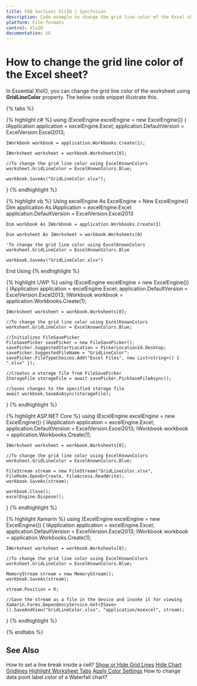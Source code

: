 ```yaml
---
title: FAQ Section| XlsIO | Syncfusion
description: Code example to change the grid line color of the Excel sheet using Syncfusion .NET Excel library (XlsIO).
platform: File-formats
control: XlsIO
documentation: UG
---
```


# How to change the grid line color of the Excel sheet?

In Essential XlsIO, you can change the grid line color of the worksheet using **GridLineColor** property. The below code snippet illustrate this.

{% tabs %}  

{% highlight c# %}
using (ExcelEngine excelEngine = new ExcelEngine())
{
    IApplication application = excelEngine.Excel;
    application.DefaultVersion = ExcelVersion.Excel2013;

    IWorkbook workbook = application.Workbooks.Create(1);

    IWorksheet worksheet = workbook.Worksheets[0];

    //To change the grid line color using ExcelKnownColors
    worksheet.GridLineColor = ExcelKnownColors.Blue;

    workbook.SaveAs("GridLineColor.xlsx");
}
{% endhighlight %}

{% highlight vb %}
Using excelEngine As ExcelEngine = New ExcelEngine()
    Dim application As IApplication = excelEngine.Excel
    application.DefaultVersion = ExcelVersion.Excel2013

    Dim workbook As IWorkbook = application.Workbooks.Create(1)

    Dim worksheet As IWorksheet = workbook.Worksheets(0)

    'To change the grid line color using ExcelKnownColors
    worksheet.GridLineColor = ExcelKnownColors.Blue

    workbook.SaveAs("GridLineColor.xlsx")
End Using
{% endhighlight %}

{% highlight UWP %}
using (ExcelEngine excelEngine = new ExcelEngine())
{
	IApplication application = excelEngine.Excel;
	application.DefaultVersion = ExcelVersion.Excel2013;
	IWorkbook workbook = application.Workbooks.Create(1);
                
    IWorksheet worksheet = workbook.Worksheets[0];

    //To change the grid line color using ExcelKnownColors
    worksheet.GridLineColor = ExcelKnownColors.Blue;

    //Initializes FileSavePicker
    FileSavePicker savePicker = new FileSavePicker();
    savePicker.SuggestedStartLocation = PickerLocationId.Desktop;
    savePicker.SuggestedFileName = "GridLineColor";
    savePicker.FileTypeChoices.Add("Excel Files", new List<string>() { ".xlsx" });

    //Creates a storage file from FileSavePicker
    StorageFile storageFile = await savePicker.PickSaveFileAsync();

    //Saves changes to the specified storage file
    await workbook.SaveAsAsync(storageFile);
}
{% endhighlight %}

{% highlight ASP.NET Core %}
using (ExcelEngine excelEngine = new ExcelEngine())
{
    IApplication application = excelEngine.Excel;
	application.DefaultVersion = ExcelVersion.Excel2013;
	IWorkbook workbook = application.Workbooks.Create(1);

    IWorksheet worksheet = workbook.Worksheets[0];

    //To change the grid line color using ExcelKnownColors
    worksheet.GridLineColor = ExcelKnownColors.Blue;

    FileStream stream = new FileStream("GridLineColor.xlsx", FileMode.OpenOrCreate, FileAccess.ReadWrite);
    workbook.SaveAs(stream);

    workbook.Close();
    excelEngine.Dispose();
}
{% endhighlight %}

{% highlight Xamarin %}
using (ExcelEngine excelEngine = new ExcelEngine())
{
    IApplication application = excelEngine.Excel;
	application.DefaultVersion = ExcelVersion.Excel2013;
	IWorkbook workbook = application.Workbooks.Create(1);

    IWorksheet worksheet = workbook.Worksheets[0];

    //To change the grid line color using ExcelKnownColors
    worksheet.GridLineColor = ExcelKnownColors.Blue;

    MemoryStream stream = new MemoryStream();
    workbook.SaveAs(stream);

    stream.Position = 0;

    //Save the stream as a file in the device and invoke it for viewing
    Xamarin.Forms.DependencyService.Get<ISave>().SaveAndView("GridLineColor.xlsx", "application/msexcel", stream);
}
{% endhighlight %}

{% endtabs %}  

## See Also

How to set a line break inside a cell?
[Show or Hide Grid Lines](https://help.syncfusion.com/file-formats/xlsio/working-with-excel-worksheet#show-or-hide-grid-lines)
[Hide Chart Gridlines](https://help.syncfusion.com/file-formats/xlsio/working-with-charts#hide-chart-gridlines)
[Highlight Worksheet Tabs](https://help.syncfusion.com/file-formats/xlsio/working-with-excel-worksheet#highlight-worksheet-tabs)
[Apply Color Settings](https://help.syncfusion.com/file-formats/xlsio/working-with-cell-or-range-formatting#apply-color-settings)
How to change data point label color of a Waterfall chart?
